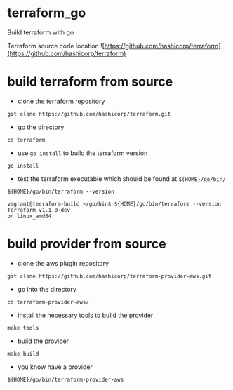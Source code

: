 # terraform_go
Build terraform with go

Terraform source code location
![https://github.com/hashicorp/terraform](https://github.com/hashicorp/terraform)

# build terraform from source

- clone the terraform repository
```
git clone https://github.com/hashicorp/terraform.git
```
- go the directory
```
cd terraform
```
- use ```go install``` to build the terraform version
```
go install
```
- test the terraform executable which should be found at ```${HOME}/go/bin/```
```
${HOME}/go/bin/terraform --version

vagrant@terraform-build:~/go/bin$ ${HOME}/go/bin/terraform --version
Terraform v1.1.0-dev
on linux_amd64
```

# build provider from source

- clone the aws plugin repository
```
git clone https://github.com/hashicorp/terraform-provider-aws.git
```
- go into the directory
```
cd terraform-provider-aws/
```
- install the necessary tools to build the provider
```
make tools
```
- build the provider
```
make build
```
- you know have a provider
```
${HOME}/go/bin/terraform-provider-aws
```